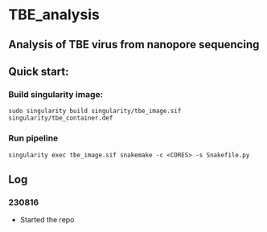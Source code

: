 # TBE_analysis

## Analysis of TBE virus from nanopore sequencing

## Quick start:
### Build singularity image:
```console
sudo singularity build singularity/tbe_image.sif singularity/tbe_container.def
```
### Run pipeline
```console
singularity exec tbe_image.sif snakemake -c <CORES> -s Snakefile.py
```


## Log

### 230816
- Started the repo
